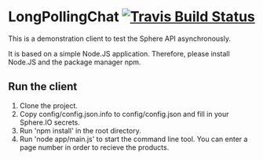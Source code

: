 LongPollingChat  <a href="https://travis-ci.org/sasfeld/SphereDemoClient" title="Travis Build Status"><img src="https://travis-ci.org/sasfeld/SphereDemoClient.svg" alt="Travis Build Status"/></a>
=========

This is a demonstration client to test the Sphere API asynchronously.

It is based on a simple Node.JS application. Therefore, please install Node.JS and the package manager npm.

Run the client
------------

1. Clone the project.
2. Copy config/config.json.info to config/config.json and fill in your Sphere.IO secrets.
3. Run 'npm install' in the root directory.
4. Run 'node app/main.js' to start the command line tool. You can enter a page number in order to recieve the products.
